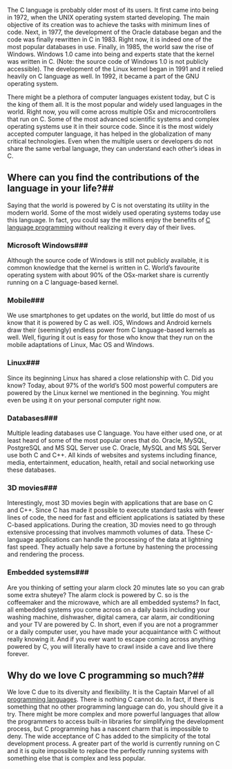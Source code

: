 The C language is probably older most of its users. It first came into being in 1972, when the UNIX operating system started developing. The main objective of its creation was to achieve the tasks with minimum lines of code. Next, in 1977, the development of the Oracle database began and the code was finally rewritten in C in 1983. Right now, it is indeed one of the most popular databases in use. Finally, in 1985, the world saw the rise of Windows. Windows 1.0 came into being and experts state that the kernel was written in C. (Note: the source code of Windows 1.0 is not publicly accessible). The development of the Linux kernel began in 1991 and it relied heavily on C language as well. In 1992, it became a part of the GNU operating system. 

There might be a plethora of computer languages existent today, but C is the king of them all. It is the most popular and widely used languages in the world. Right now, you will come across multiple OSx and microcontrollers that run on C. Some of the most advanced scientific systems and complex operating systems use it in their source code. Since it is the most widely accepted computer language, it has helped in the globalization of many critical technologies. Even when the multiple users or developers do not share the same verbal language, they can understand each other’s ideas in C. 

## Where can you find the contributions of the language in your life?##

Saying that the world is powered by C is not overstating its utility in the modern world. Some of the most widely used operating systems today use this language. In fact, you could say the millions enjoy the benefits of [C language programming](https://hackr.io/tutorials/learn-c/) without realizing it every day of their lives. 

### Microsoft Windows###

Although the source code of Windows is still not publicly available, it is common knowledge that the kernel is written in C. World’s favourite operating system with about 90% of the OSx-market share is currently running on a C language-based kernel. 

### Mobile###

We use smartphones to get updates on the world, but little do most of us know that it is powered by C as well. iOS, Windows and Android kernels draw their (seemingly) endless power from C language-based kernels as well. Well, figuring it out is easy for those who know that they run on the mobile adaptations of Linux, Mac OS and Windows. 

### Linux###

Since its beginning Linux has shared a close relationship with C. Did you know? Today, about 97% of the world’s 500 most powerful computers are powered by the Linux kernel we mentioned in the beginning. You might even be using it on your personal computer right now. 

### Databases###

Multiple leading databases use C language. You have either used one, or at least heard of some of the most popular ones that do. Oracle, MySQL, PostgreSQL and MS SQL Server use C. Oracle, MySQL and MS SQL Server use both C and C++. All kinds of websites and systems including finance, media, entertainment, education, health, retail and social networking use these databases.

### 3D movies###

Interestingly, most 3D movies begin with applications that are base on C and C++. Since C has made it possible to execute standard tasks with fewer lines of code, the need for fast and efficient applications is satiated by these C-based applications. During the creation, 3D movies need to go through extensive processing that involves mammoth volumes of data. These C-language applications can handle the processing of the data at lightning fast speed. They actually help save a fortune by hastening the processing and rendering the process. 

### Embedded systems###

Are you thinking of setting your alarm clock 20 minutes late so you can grab some extra shuteye? The alarm clock is powered by C. so is the coffeemaker and the microwave, which are all embedded systems? In fact, all embedded systems you come across on a daily basis including your washing machine, dishwasher, digital camera, car alarm, air conditioning and your TV are powered by C.  In short, even if you are not a programmer or a daily computer user, you have made your acquaintance with C without really knowing it. And if you ever want to escape coming across anything powered by C, you will literally have to crawl inside a cave and live there forever. 

## Why do we love C programming so much?## 

We love C due to its diversity and flexibility. It is the Captain Marvel of all [programming languages](https://hackr.io/blog/what-is-programming-language). There is nothing C cannot do. In fact, if there is something that no other programming language can do, you should give it a try. There might be more complex and more powerful languages that allow the programmers to access built-in libraries for simplifying the development process, but C programming has a nascent charm that is impossible to deny. The wide acceptance of C has added to the simplicity of the total development process. A greater part of the world is currently running on C and it is quite impossible to replace the perfectly running systems with something else that is complex and less popular.